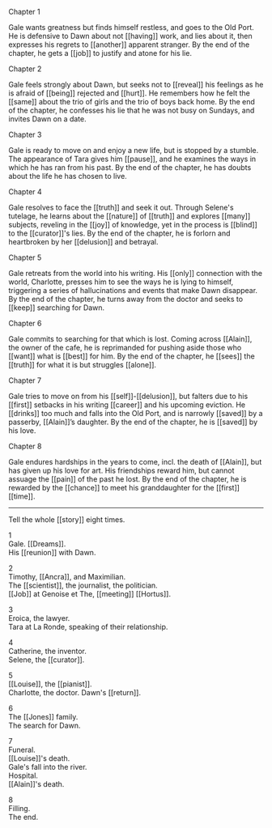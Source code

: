 Chapter 1  
  
Gale wants greatness but finds himself restless, and goes to the Old Port. He is defensive to Dawn about not [[having]] work, and lies about it, then expresses his regrets to [[another]] apparent stranger. By the end of the chapter, he gets a [[job]] to justify and atone for his lie.  
  
Chapter 2  
  
Gale feels strongly about Dawn, but seeks not to [[reveal]] his feelings as he is afraid of [[being]] rejected and [[hurt]]. He remembers how he felt the [[same]] about the trio of girls and the trio of boys back home. By the end of the chapter, he confesses his lie that he was not busy on Sundays, and invites Dawn on a date.  
  
Chapter 3  
  
Gale is ready to move on and enjoy a new life, but is stopped by a stumble. The appearance of Tara gives him [[pause]], and he examines the ways in which he has ran from his past. By the end of the chapter, he has doubts about the life he has chosen to live.  
  
Chapter 4  
  
Gale resolves to face the [[truth]] and seek it out. Through Selene's tutelage, he learns about the [[nature]] of [[truth]] and explores [[many]] subjects, reveling in the [[joy]] of knowledge, yet in the process is [[blind]] to the [[curator]]'s lies. By the end of the chapter, he is forlorn and heartbroken by her [[delusion]] and betrayal.  
  
Chapter 5  
  
Gale retreats from the world into his writing. His [[only]] connection with the world, Charlotte, presses him to see the ways he is lying to himself, triggering a series of hallucinations and events that make Dawn disappear. By the end of the chapter, he turns away from the doctor and seeks to [[keep]] searching for Dawn.  
  
Chapter 6  
  
Gale commits to searching for that which is lost. Coming across [[Alain]], the owner of the cafe, he is reprimanded for pushing aside those who [[want]] what is [[best]] for him. By the end of the chapter, he [[sees]] the [[truth]] for what it is but struggles [[alone]].  
  
Chapter 7  
  
Gale tries to move on from his [[self]]-[[delusion]], but falters due to his [[first]] setbacks in his writing [[career]] and his upcoming eviction. He [[drinks]] too much and falls into the Old Port, and is narrowly [[saved]] by a passerby, [[Alain]]’s daughter. By the end of the chapter, he is [[saved]] by his love.  
  
Chapter 8  
  
Gale endures hardships in the years to come, incl. the death of [[Alain]], but has given up his love for art. His friendships reward him, but cannot assuage the [[pain]] of the past he lost. By the end of the chapter, he is rewarded by the [[chance]] to meet his granddaughter for the [[first]] [[time]].

* * * 

Tell the whole [[story]] eight times.  
  
1  
Gale. [[Dreams]].  
His [[reunion]] with Dawn.  
  
2  
Timothy, [[Ancra]], and Maximilian.  
The [[scientist]], the journalist, the politician.  
[[Job]] at Genoise et The, [[meeting]] [[Hortus]].  
  
3  
Eroica, the lawyer.  
Tara at La Ronde, speaking of their relationship.  
  
4  
Catherine, the inventor.  
Selene, the [[curator]].  
  
5  
[[Louise]], the [[pianist]].  
Charlotte, the doctor. Dawn's [[return]].  
  
6  
The [[Jones]] family.  
The search for Dawn.  
  
7  
Funeral.  
[[Louise]]'s death.  
Gale's fall into the river.  
Hospital.  
[[Alain]]'s death.  
  
  
8  
Filling.  
The end.